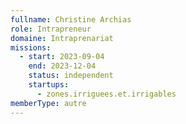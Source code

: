 ```yaml
---
fullname: Christine Archias
role: Intrapreneur
domaine: Intraprenariat
missions:
  - start: 2023-09-04
    end: 2023-12-04
    status: independent
    startups:
      - zones.irriguees.et.irrigables
memberType: autre
---
```

